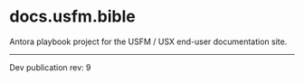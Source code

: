 # docs.usfm.bible
Antora playbook project for the USFM / USX end-user documentation site.

---

Dev publication rev: 9